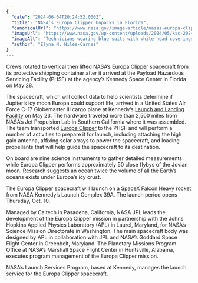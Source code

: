 ```yaml
---
{
  "date": "2024-06-04T20:24:52.000Z",
  "title": "NASA’s Europa Clipper Unpacks in Florida",
  "canonicalUrl": "https://www.nasa.gov/image-article/nasas-europa-clipper-unpacks-in-florida/",
  "imageUrl": "https://www.nasa.gov/wp-content/uploads/2024/05/ksc-20240528-ph-kls02-0025orig-1.jpg",
  "imageAlt": "Technicians wearing blue suits with white head coverings and gloves look on as the Europa Clipper spacecraft is lifted out of its protective shipping container. The spacecraft is silver with orange wiring throughout; many of its components are wrapped.",
  "author": "Elyna N. Niles-Carnes"
}
---
```


Crews rotated to vertical then lifted NASA’s Europa Clipper spacecraft from its protective shipping container after it arrived at the Payload Hazardous Servicing Facility (PHSF) at the agency’s Kennedy Space Center in Florida on May 28.

The spacecraft, which will collect data to help scientists determine if Jupiter’s icy moon Europa could support life, arrived in a United States Air Force C-17 Globemaster III cargo plane at Kennedy’s [Launch and Landing Facility](https://blogs.nasa.gov/europaclipper/2024/05/24/nasas-europa-clipper-makes-cross-country-flight-to-florida/) on May 23. The hardware traveled more than 2,500 miles from NASA’s Jet Propulsion Lab in Southern California where it was assembled. The team transported [Europa Clipper](https://europa.nasa.gov/) to the PHSF and will perform a number of activities to prepare it for launch, including attaching the high gain antenna, affixing solar arrays to power the spacecraft, and loading propellants that will help guide the spacecraft to its destination.

On board are nine science instruments to gather detailed measurements while Europa Clipper performs approximately 50 close flybys of the Jovian moon. Research suggests an ocean twice the volume of all the Earth’s oceans exists under Europa’s icy crust.

The Europa Clipper spacecraft will launch on a SpaceX Falcon Heavy rocket from NASA Kennedy’s Launch Complex 39A. The launch period opens Thursday, Oct. 10.

Managed by Caltech in Pasadena, California, NASA JPL leads the development of the Europa Clipper mission in partnership with the Johns Hopkins Applied Physics Laboratory (APL) in Laurel, Maryland, for NASA’s Science Mission Directorate in Washington. The main spacecraft body was designed by APL in collaboration with JPL and NASA’s Goddard Space Flight Center in Greenbelt, Maryland. The Planetary Missions Program Office at NASA’s Marshall Space Flight Center in Huntsville, Alabama, executes program management of the Europa Clipper mission.

NASA’s Launch Services Program, based at Kennedy, manages the launch service for the Europa Clipper spacecraft.
